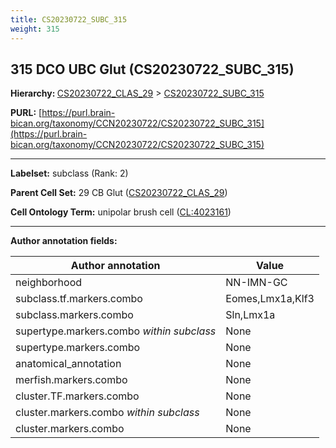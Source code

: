 ```yaml
---
title: CS20230722_SUBC_315
weight: 315
---
```

## 315 DCO UBC Glut (CS20230722_SUBC_315)
<b>Hierarchy: </b>
[CS20230722_CLAS_29](../CS20230722_CLAS_29) >
[CS20230722_SUBC_315](../CS20230722_SUBC_315)

**PURL:** [https://purl.brain-bican.org/taxonomy/CCN20230722/CS20230722_SUBC_315](https://purl.brain-bican.org/taxonomy/CCN20230722/CS20230722_SUBC_315)

---


**Labelset:** subclass (Rank: 2)

**Parent Cell Set:** 29 CB Glut ([CS20230722_CLAS_29](../CS20230722_CLAS_29))



**Cell Ontology Term:**  unipolar brush cell ([CL:4023161](https://www.ebi.ac.uk/ols/ontologies/cl/terms?obo_id=CL:4023161)) 

[MARKER GENES.]: #


---

[TRANSFERRED ANNOTATIONS.]: #


[AUTHOR ANNOTATION FIELDS.]: #


**Author annotation fields:**

| Author annotation | Value |
|-------------------|-------|
|neighborhood|NN-IMN-GC|
|subclass.tf.markers.combo|Eomes,Lmx1a,Klf3|
|subclass.markers.combo|Sln,Lmx1a|
|supertype.markers.combo _within subclass_|None|
|supertype.markers.combo|None|
|anatomical_annotation|None|
|merfish.markers.combo|None|
|cluster.TF.markers.combo|None|
|cluster.markers.combo _within subclass_|None|
|cluster.markers.combo|None|
